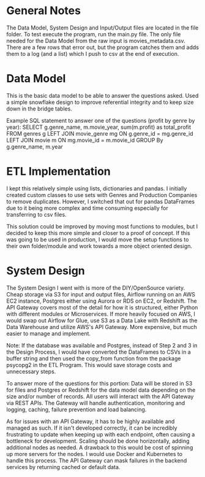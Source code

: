 # General Notes
The Data Model, System Design and Input/Output files are located in the file folder.  To test execute the program, 
run the main.py file. The only file needed for the Data Model from the raw input is movies_metadata.csv. There are a few
rows that error out, but the program catches them and adds them to a log (and a list) which I push to csv at the end of 
execution.  

# Data Model
This is the basic data model to be able to answer the questions asked. Used a simple snowflake design to improve
referential integrity and to keep size down in the bridge tables. 

Example SQL statement to answer one of the questions (profit by genre by year): 
SELECT g.genre_name, m.movie_year, sum(m.profit) as total_profit
FROM genres g 
LEFT JOIN movie_genre mg ON g.genre_id = mg.genre_id
LEFT JOIN movie m ON mg.movie_id = m.movie_id
GROUP By g.genre_name, m.year

# ETL Implementation
I kept this relatively simple using lists, dictionaries and pandas. I initially created custom classes to use sets with 
Genres and Production Companies to remove duplicates. However, I switched that out for pandas DataFrames due to it 
being more complex and time consuming especially for transferring to csv files. 

This solution could be improved by moving most functions to modules, but I decided to keep this more simple and closer 
to a proof of concept. If this was going to be used in production, I would move the setup functions to their own 
folder/module and work towards a more object oriented design. 

# System Design
The System Design I went with is more of the DIY/OpenSource variety. Cheap storage via S3 for input and output files,
Airflow running on an AWS EC2 instance, Postgres either using Aurora or RDS on EC2, or Redshift. The API Gateway covers
most of the detail for how it is structured, either Python with different modules or Microservices. If more heavily 
focused on AWS, I would swap out Airflow for Glue, use S3 as a Data Lake with Redshift as the Data Warehouse and utilize
AWS's API Gateway. More expensive, but much easier to manage and implement.

Note: If the database was available and Postgres, instead of Step 2 and 3 in the Design Process, 
I would have converted the DataFrames to CSVs in a buffer string and then used the copy_from function from 
the package psycopg2 in the ETL Program. This would save storage costs and unnecessary steps.

To answer more of the questions for this portion: 
Data will be stored in S3 for files and Postgres or Redshift for the data model data depending on the size and/or 
number of records.
All users will interact with the API Gateway via REST APIs. The Gateway will handle authentication, monitoring and 
logging, caching, failure prevention and load balancing. 

As for issues with an API Gateway, it has to be highly available and managed as such. If it isn't developed correctly,
it can be incredibly frustrating to update when keeping up with each endpoint, often causing a bottleneck for 
development.
Scaling should be done horizontally, adding additional nodes as needed. A drawback to this would be cost of spinning up 
more servers for the nodes. I would use Docker and Kubernetes to handle this process.
The API Gateway can mask failures in the backend services by returning cached or default data. 

